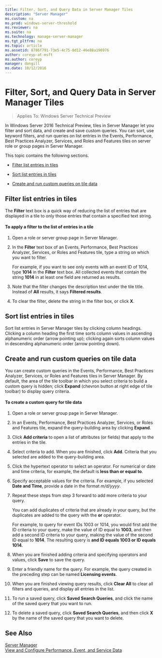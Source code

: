```yaml
---
title: Filter, Sort, and Query Data in Server Manager Tiles
description: "Server Manager"
ms.custom: na
ms.prod: windows-server-threshold
ms.reviewer: na
ms.suite: na
ms.technology: manage-server-manager
ms.tgt_pltfrm: na
ms.topic: article
ms.assetid: 8786f791-73e5-4c75-8d12-46e88a196976
author: coreyp-at-msft
ms.author: coreyp
manager: dongill
ms.date: 10/12/2016
---
```


# Filter, Sort, and Query Data in Server Manager Tiles

>Applies To: Windows Server Technical Preview

In Windows Server 2016 Technical Preview, tiles in Server Manager let you filter and sort data, and create and save custom queries. You can sort, use keyword filters, and run queries on list entries in the Events, Performance, Best Practices Analyzer, Services, and Roles and Features tiles on server role or group pages in Server Manager.  
  
This topic contains the following sections.  
  
-   [Filter list entries in tiles](#BKMK_tiles)  
  
-   [Sort list entries in tiles](#BKMK_sort)  
  
-   [Create and run custom queries on tile data](#BKMK_query)  
  
## <a name="BKMK_tiles"></a>Filter list entries in tiles  
The **Filter** text box is a quick way of reducing the list of entries that are displayed in a tile to only those entries that contain a specified text string.  
  
#### To apply a filter to the list of entries in a tile  
  
1.  Open a role or server group page in Server Manager.  
  
2.  In the **Filter** text box of an Events, Performance, Best Practices Analyzer, Services, or Roles and Features tile, type a string on which you want to filter.  
  
    For example, if you want to see only events with an event ID of 1014, type **1014** in the **Filter** text box. All collected events that contain the string **1014** in at least one field are returned as results.  
  
3.  Note that the filter changes the description text under the tile title. Instead of **All** results, it says **Filtered results**.  
  
4.  To clear the filter, delete the string in the filter box, or click **X**.  
  
## <a name="BKMK_sort"></a>Sort list entries in tiles  
Sort list entries in Server Manager tiles by clicking column headings. Clicking a column heading the first time sorts column values in ascending alphanumeric order (arrow pointing up); clicking again sorts column values in descending alphanumeric order (arrow pointing down).  
  
## <a name="BKMK_query"></a>Create and run custom queries on tile data  
You can create custom queries in the Events, Performance, Best Practices Analyzer, Services, or Roles and Features tiles in Server Manager. By default, the area of the tile toolbar in which you select criteria to build a custom query is hidden; click **Expand** (chevron button at right edge of tile toolbar) to display query criteria.  
  
#### To create a custom query for tile data  
  
1.  Open a role or server group page in Server Manager.  
  
2.  In an Events, Performance, Best Practices Analyzer, Services, or Roles and Features tile, expand the query-building area by clicking **Expand**.  
  
3.  Click **Add criteria** to open a list of attributes (or fields) that apply to the entries in the tile.  
  
4.  Select criteria to add. When you are finished, click **Add**. Criteria that you selected are added to the query-building area.  
  
5.  Click the hypertext operator to select an operator. For numerical or date and time criteria, for example, the default is **less than or equal to**.  
  
6.  Specify acceptable values for the criteria. For example, if you selected **Date and Time**, provide a date in the format *m/d/yyyy*.  
  
7.  Repeat these steps from step 3 forward to add more criteria to your query.  
  
    You can add duplicates of criteria that are already in your query, but the duplicates are added to the query with the **or** operator.  
  
    For example, to query for event IDs 1003 or 1014, you would first add the ID criteria to your query, make the value of ID equal to **1003**, and then add a second ID criteria to your query, making the value of the second ID equal to **1014**. The resulting query is **and ID equals 1003 or ID equals 1014**.  
  
8.  When you are finished adding criteria and specifying operators and values, click **Save** to save the query.  
  
9. Enter a friendly name for the query. For example, the query created in the preceding step can be named **Licensing events**.  
  
10. When you are finished viewing query results, click **Clear All** to clear all filters and queries, and display all entries in the list.  
  
11. To run a saved query, click **Saved Search Queries**, and click the name of the saved query that you want to run.  
  
12. To delete a saved query, click **Saved Search Queries**, and then click **X** by the name of the saved query that you want to delete.  
  
## See Also  
[Server Manager](Server-Manager.md)  
[View and Configure Performance, Event, and Service Data](View-and-Configure-Performance-Event-and-Service-Data.md)  
  


